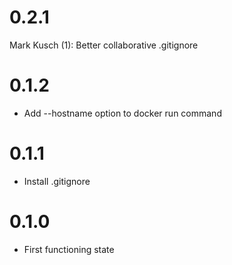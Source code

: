 # 0.2.1

Mark Kusch (1):
      Better collaborative .gitignore

# 0.1.2

* Add --hostname option to docker run command

# 0.1.1

* Install .gitignore

# 0.1.0

* First functioning state


<!-- vim: set nofen ts=4 sw=4 et: -->
